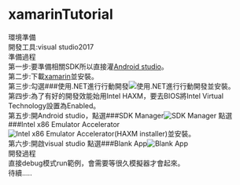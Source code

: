 # xamarinTutorial
環境準備  
  開發工具:visual studio2017  
準備過程  
  第一步:要準備相關SDK所以直接灌[Android studio](https://developer.android.com/studio/index.html)。  
  第二步:下載[xamarin](https://www.xamarin.com/download)並安裝。  
  第三步:勾選###使用.NET進行行動開發![使用.NET進行行動開發](https://imgur.com/odeDH2x.png)並安裝。  
  第四步:為了有好的開發效能始用Intel HAXM，要去BIOS將Intel Virtual Technology設置為Enabled。  
  第五步:開Android studio，點選###SDK Manager![SDK Manager](https://imgur.com/8KI8Ep6.png)  點選###Intel x86 Emulator Accelerator![Intel x86 Emulator Accelerator(HAXM installer)](https://imgur.com/e0jZnrf.png)並安裝。  
  第六步:開啟visual studio 點選###Blank App![Blank App](https://i.imgur.com/pBXOFAU.jpg)  
開發過程  
  直接debug模式run範例，會需要等很久模擬器才會起來。  
  待續.....  
